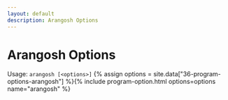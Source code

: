 ```yaml
---
layout: default
description: Arangosh Options
---
```

Arangosh Options
================

Usage: `arangosh [<options>]`
{% assign options = site.data["36-program-options-arangosh"] %}{% include program-option.html options=options name="arangosh" %}
